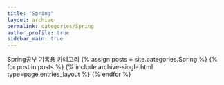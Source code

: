 ```yaml
---
title: "Spring"
layout: archive
permalink: categories/Spring
author_profile: true
sidebar_main: true
---
```


Spring공부 기록용 카테고리
{% assign posts = site.categories.Spring %}
{% for post in posts %} {% include archive-single.html type=page.entries_layout %} {% endfor %}